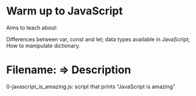 Warm up to JavaScript
=====================

Aims to teach about:

Differences between var, const and let; data types available in JavaScript; How to manipulate dictionary.


Filename: => Description
=========================

0-javascript_is_amazing.js: script that prints “JavaScript is amazing”

